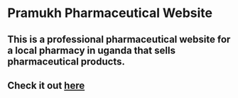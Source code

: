 # Pramukh Pharmaceutical Website
## This is a professional pharmaceutical website for a local pharmacy in uganda that sells pharmaceutical products.
## Check it out [here](https://tirthp14.github.io/Pramukh-Pharmaceutical/)
